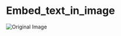 # Embed_text_in_image
![Original Image](https://github.com/deepesh321/Embed_text_in_image/101001624.jpg)

